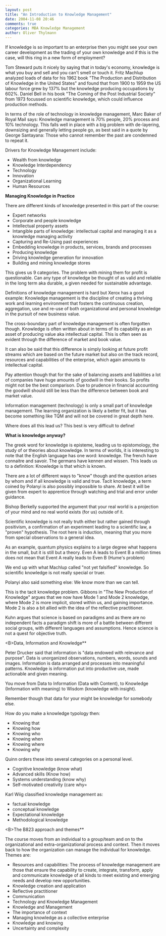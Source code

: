 ```yaml
---
layout: post
title: "An Introduction to Knowledge Management"
date: 2004-11-08 20:46
comments: true
categories: MBA Knowledge Management
author: Oliver Thylmann
---
```



If knowledge is so important to an enterprise then you might see your own career development as the trading of your own knowledge and if this is the case, will this ring in a new form of employment?





Tom Steward puts it nicely by saying that in today's economy, knowledge is what you buy and sell and you can't smell or touch it. Fritz Machlup analyzed loads of data for his 1962 book &quot;The Production and Distribution of Knowledge in the United States&quot; and found that from 1900 to 1959 the US labour force grew by 137% but the knowledge producing occupations by 602%. Daniel Bell in his book &quot;The Coming of the Post Industrial Society&quot; from 1973 focussed on scientific knowledge, which could influence production methods.

In terms of the role of technology in knowledge management, Marc Baker of Royal Mail says: Knowledge management is 70% people, 20% process and 10% technology. This falls well in place with a big problem with de-layering, downsizing and generally letting people go, as best said in a quote by George Santayana: Those who cannot remember the past are condemned to repeat it.

Drivers for Knowledge Management include:
- Wealth from knowledge
- Knowledge Interdependency
- Technology
- Innovation
- Organizational Learning
- Human Resources

**Managing Knowledge in Practice**

There are different kinds of knowledge presented in this part of the course:
- Expert networks
- Corporate and people knowledge
- Intellectual property assets
- Intangible parts of knowledge: intellectual capital and managing it as a knowledge managing activity
- Capturing and Re-Using past experiences
- Embedding knowledge in products, services, brands and processes
- Producing knowledge
- Driving knowledge generation for innovation
- Building and mining knowledge stores

This gives us 9 categories. The problem with mining them for profit is questionable. Can any type of knowledge be thought of as valid and reliable in the long term aka durable, a given needed for sustainable advantage.

Definitions of knowledge management is hard but Xerox has a good example: Knowledge management is the discipline of creating a thriving work and learning environment that fosters the continuous creation, aggregation, use and re-use of both organizational and personal knowledge in the pursuit of new business value.

The cross-boundary part of knowledge management is often forgotten though. Knowledge is often written about in terms of its capability as an asset of producing value aka intellectual capital. This is often seen as evident through the difference of market and book value.

It can also be said that this difference is simply looking at future profit streams which are based on the future market but also on the track record, resources and capabilities of the enterprise, which again amounts to intellectual capital.

Pay attention though that for the sake of balancing assets and liabilities a lot of companies have huge amounts of goodwill in their books. So profits might not be the best comparison. Due to prudence in financial accounting the goodwill should still be less than the difference between book and market value.

Information management (technology) is only a small part of knowledge management. The learning organization is likely a better fit, but it has become something like TQM and will not be covered in great depth here.

Where does all this lead us? This best is very difficult to define!

**What is knowledge anyway?**

The greek word for knowledge is episteme, leading us to epistomology, the study of or theories about knowledge. In terms of worlds, it is interesting to note that the English language has one word: knowledge. The french have connaitre and savoir. The germans have kennen and wissen. This leads us to a definition: Knowledge is that which is known.

There are a lot of different ways to &quot;know&quot; though and the question arises by whom and if all knowledge is valid and true. Tacit knowledge, a term coined by Polanyi is also possibly impossible to share. At best it will be given from expert to apprentice through watching and trial and error under guidance.

Bishop Berkelly supported the argument that your real world is a projection of your mind and no real world exists (for us) outside of it.

Scientific knowledge is not really truth either but rather gained through positivism, a confirmation of an experiment leading to a scientific law, a &quot;proven&quot; hypothesis. The root here is induction, meaning that you more from special observations to a general idea.

As an example, quantum physics explains to a large degree what happens in the small, but it is still but a theory. Even A leads to Event B a million times does not mean that Event A really leads to Even B (Hume's problem)

We end up with what Machlup called &quot;not yet falsified&quot; knowledge. So scientific knowledge is not really special or truer.

Polanyi also said something else: We know more than we can tell.

This is the tacit knowledge problem. Gibbons in &quot;The New Production of Knowledge&quot; argues that we now have Mode 1 and Mode 2 knowledge, where Mode 2 is more implicit, stored within us, and gaining importance. Mode 2 is also a bit allied with the idea of the reflective practitioner. 

Kuhn argues that science is based on paradigms and as there are no independent facts a paradigm shift is more of a battle between different social groups, with different languages and assumptions. Hence science is not a quest for objective truth.

&lt;B&gt;Data, Information and Knowledge**

Peter Drucker said that information is &quot;data endowed with relevance and purpose&quot;. Data is unorganized observations, numbers, words, sounds and images. Information is data arranged and processes into meaningful patterns. Knowledge is information put into productive use, made actionable and given meaning.

You move from Data to Information (Data with Content), to Knowledge (Information with meaning) to Wisdom (knowledge with insight).

Remember though that data for your might be knowledge for somebody else. 

How do you make a knowledge typology then:
- Knowing that
- Knowing how
- Knowing who
- Knowing when
- Knowing where
- Knowing why

Quinn orders these into several categories on a personal level. 
- Cognitive knowledge (know what)
- Advanced skills (Know how)
- Systems understanding (know why)
- Self-motivated creativity (care why=

Karl Wiig classified knowledge management as:
- factual knowledge
- conceptual knowledge
- Expectational knowledge
- Methodological knowledge

&lt;B&gt;The B823 approach and themes**

The course moves from an individual to a group/team and on to the organizational and extra-organizational process and context. Then it moves back to how the organization can manage the individual for knowledge. Themes are:
- Resources and capabilities: The process of knowledge management are those that ensure the capability to create, integrate, transform, apply and communicate knowledge of all kinds to meet existing and emerging needs and develop new opportunities.
- Knowledge creation and application
- Reflective practitioner
- Communication
- Technology and Knowledge Management
- Knowledge and Management
- The importance of context
- Managing knowledge as a collective enterprise
- Knowledge and knowing
- Uncertainty and complexity



